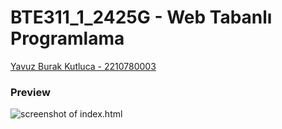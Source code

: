 # BTE311_1_2425G - Web Tabanlı Programlama

[Yavuz Burak Kutluca - 2210780003](https://linkedin.com/in/yavuzbvrak)

### Preview
![screenshot of index.html](index.jpg)
